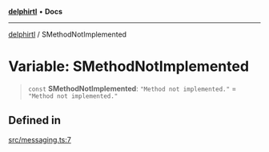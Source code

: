 [**delphirtl**](../README.md) • **Docs**

***

[delphirtl](../globals.md) / SMethodNotImplemented

# Variable: SMethodNotImplemented

> `const` **SMethodNotImplemented**: `"Method not implemented."` = `"Method not implemented."`

## Defined in

[src/messaging.ts:7](https://github.com/chuacw/delphirtl/blob/e1fd59769609dd1c15ebbb696eede363e701778b/src/messaging.ts#L7)

